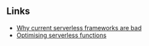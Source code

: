 ## Links 
- [Why current serverless frameworks are bad](https://blog.blockmagnates.com/why-i-dont-like-api-frameworks-together-with-serverless-39200063b4e0) 
- [Optimising serverless functions](https://cloudash.dev/blog/best-practices-for-optimizing-lambda-functions) 